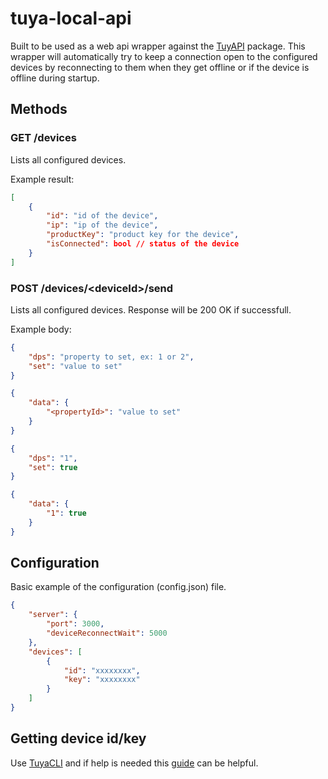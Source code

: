 # tuya-local-api

Built to be used as a web api wrapper against the [TuyAPI](https://github.com/codetheweb/tuyapi) package.
This wrapper will automatically try to keep a connection open to the configured devices by reconnecting to them when they get offline or if the device is offline during startup.

## Methods

### GET /devices

Lists all configured devices.

Example result:

``` json
[
    {
        "id": "id of the device",
        "ip": "ip of the device",
        "productKey": "product key for the device",
        "isConnected": bool // status of the device
    }
]
```

### POST /devices/&lt;deviceId&gt;/send

Lists all configured devices.
Response will be 200 OK if successfull.

Example body:

``` json
{
    "dps": "property to set, ex: 1 or 2",
    "set": "value to set"
}

{
    "data": {
        "<propertyId>": "value to set"
    }
}
```

``` json
{
    "dps": "1",
    "set": true
}

{
    "data": {
        "1": true
    }
}
```

## Configuration

Basic example of the configuration (config.json) file.

``` json
{
    "server": {
        "port": 3000,
        "deviceReconnectWait": 5000
    },
    "devices": [
        {
            "id": "xxxxxxxx",
            "key": "xxxxxxxx"
        }
    ]
}
```

## Getting device id/key

Use [TuyaCLI](https://github.com/TuyaAPI/cli) and if help is needed this [guide](https://github.com/codetheweb/tuyapi/blob/master/docs/SETUP.md) can be helpful.
